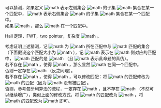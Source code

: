 可以猜测，如果定义 ![math](https://www.zhihu.com/equation?tex=f%28S%29%3D1) 表示左侧集合 ![math](https://www.zhihu.com/equation?tex=A) 的子集 ![math](https://www.zhihu.com/equation?tex=S) 集合在某一个匹配中， ![math](https://www.zhihu.com/equation?tex=g%28T%29%3D1) 表示右侧集合 ![math](https://www.zhihu.com/equation?tex=B) 的子集 ![math](https://www.zhihu.com/equation?tex=T) 集合在某一个匹配中。  
如果 ![math](https://www.zhihu.com/equation?tex=f%28S%29%3D1%2Cg%28T%29%3D1) ，那么 ![math](https://www.zhihu.com/equation?tex=S%5Ccup%20T) 在一个匹配中。

Hall 定理，FWT，two pointer，复杂度 ![math](https://www.zhihu.com/equation?tex=O%28n2%5En%29) 。

考虑证明上述猜测，记 ![math](https://www.zhihu.com/equation?tex=p%28S%29) 为 ![math](https://www.zhihu.com/equation?tex=S) 所在匹配中与 ![math](https://www.zhihu.com/equation?tex=S) 匹配的集合（下面假设这个匹配大小为 ![math](https://www.zhihu.com/equation?tex=%7CS%7C) ），记 ![math](https://www.zhihu.com/equation?tex=u%5Crightarrow%20v) 表示在 ![math](https://www.zhihu.com/equation?tex=u) 侧对应的匹配中， ![math](https://www.zhihu.com/equation?tex=u) 匹配的是 ![math](https://www.zhihu.com/equation?tex=v) （且 ![math](https://www.zhihu.com/equation?tex=%5Bu%5Crightarrow%20v%5D) 表示此命题的真伪）。  
若不存在 ![math](https://www.zhihu.com/equation?tex=u%5Cin%20S%2Cv%5Cin%20T) ，使得 ![math](https://www.zhihu.com/equation?tex=%5Bu%5Crightarrow%20v%5D%5Cnot%3D%5Bv%5Crightarrow%20u%5D) ，那么显然 ![math](https://www.zhihu.com/equation?tex=S%5Ccup%20T) 在同一个匹配中。  
否则一定存在 ![math](https://www.zhihu.com/equation?tex=u%5Cin%20S%2Cv%5Cin%20T%2Cw%5Cin%20A%2Cu%5Crightarrow%20v%2Cv%5Crightarrow%20w) （反之同理）。  
若不存在 ![math](https://www.zhihu.com/equation?tex=x%5Cin%20T) ，使得 ![math](https://www.zhihu.com/equation?tex=x%5Crightarrow%20u) ，可以修改匹配：将 ![math](https://www.zhihu.com/equation?tex=v%5Crightarrow%20w) 的匹配修改为 ![math](https://www.zhihu.com/equation?tex=v%5Crightarrow%20u) 的匹配（因为 ![math](https://www.zhihu.com/equation?tex=x) 没有被匹配）。  
否则，参考匈牙利算法的流程，一定存在 ![math](https://www.zhihu.com/equation?tex=x_%7B1%5Cdots%20m%7D%5Cin%20S%2Cy_%7B1%5Cdots%20m%7D%5Cin%20T%2Cx_i%5Crightarrow%20y_i%5Crightarrow%20x_%7Bi%2B1%7D%2Cy_m%5Crightarrow%20u) ，且不存在 ![math](https://www.zhihu.com/equation?tex=z%5Cin%20T%2Cz%5Crightarrow%20x_1) （不然可以继续增广），类似上面的修改方式，将 ![math](https://www.zhihu.com/equation?tex=y_i) 的匹配改为 ![math](https://www.zhihu.com/equation?tex=x_i) ，将 ![math](https://www.zhihu.com/equation?tex=v) 的匹配改为 ![math](https://www.zhihu.com/equation?tex=x) 即可。

